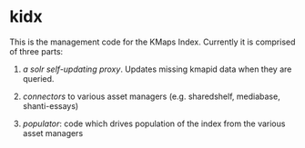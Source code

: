 kidx
====

This is the management code for the KMaps Index.   Currently it is comprised of three parts:

1. *a solr self-updating proxy*. Updates missing kmapid data when they are queried.

2. *connectors* to various asset managers (e.g. sharedshelf, mediabase, shanti-essays)

3. *populator*:  code which drives population of the index from the various asset managers


